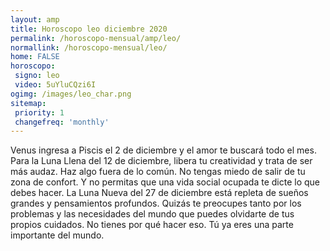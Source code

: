 ```yaml
---
layout: amp
title: Horoscopo leo diciembre 2020 
permalink: /horoscopo-mensual/amp/leo/
normallink: /horoscopo-mensual/leo/
home: FALSE
horoscopo:
 signo: leo
 video: 5uYluCQzi6I
ogimg: /images/leo_char.png
sitemap:
 priority: 1
 changefreq: 'monthly'
---
```



Venus ingresa a Piscis el 2 de diciembre y el amor te buscará todo el mes. Para la Luna Llena del 12 de diciembre, libera tu creatividad y trata de ser más audaz. Haz algo fuera de lo común. No tengas miedo de salir de tu zona de confort. Y no permitas que una vida social ocupada te dicte lo que debes hacer. La Luna Nueva del 27 de diciembre está repleta de sueños grandes y pensamientos profundos. Quizás te preocupes tanto por los problemas y las necesidades del mundo que puedes olvidarte de tus propios cuidados. No tienes por qué hacer eso. Tú ya eres una parte importante del mundo.